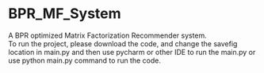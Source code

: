 # BPR_MF_System
 A BPR optimized Matrix Factorization Recommender system.  
 To run the project, please download the code, and change the savefig location in main.py and then use pycharm or other IDE to run the main.py 
 or use python main.py command to run the code.
